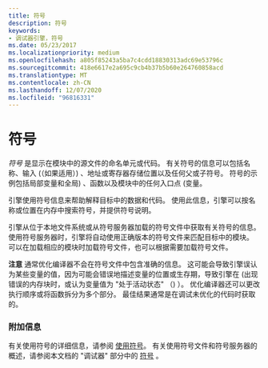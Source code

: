 ```yaml
---
title: 符号
description: 符号
keywords:
- 调试器引擎，符号
ms.date: 05/23/2017
ms.localizationpriority: medium
ms.openlocfilehash: a805f85243a5ba7c4cdd18830313adc69e53796c
ms.sourcegitcommit: 418e6617e2a695c9cb4b37b5b60e264760858acd
ms.translationtype: MT
ms.contentlocale: zh-CN
ms.lasthandoff: 12/07/2020
ms.locfileid: "96816331"
---
```

# <a name="symbols"></a>符号


*符号* 是显示在模块中的源文件的命名单元或代码。 有关符号的信息可以包括名称、输入 (（如果适用）) 、地址或寄存器存储位置以及任何父或子符号。 符号的示例包括局部变量和全局) 、函数以及模块中的任何入口点 (变量。

引擎使用符号信息来帮助解释目标中的数据和代码。 使用此信息，引擎可以按名称或位置在内存中搜索符号，并提供符号说明。

引擎从位于本地文件系统或从符号服务器加载的符号文件中获取有关符号的信息。 使用符号服务器时，引擎将自动使用正确版本的符号文件来匹配目标中的模块。 可以在加载相应的模块时加载符号文件，也可以根据需要加载符号文件。

**注意**   通常优化编译器不会在符号文件中包含准确的信息。 这可能会导致引擎误认为某些变量的值，因为可能会错误地描述变量的位置或生存期，导致引擎在 (出现错误的内存块时，或认为变量值为 "处于活动状态" （) ）。 优化编译器还可以更改执行顺序或将函数拆分为多个部分。 最佳结果通常是在调试未优化的代码时获取的。

 

### <a name="span-idadditional_informationspanspan-idadditional_informationspanadditional-information"></a><span id="additional_information"></span><span id="ADDITIONAL_INFORMATION"></span>附加信息

有关使用符号的详细信息，请参阅 [使用符号](using-symbols.md)。 有关使用符号文件和符号服务器的概述，请参阅本文档的 "调试器" 部分中的 [符号](symbols.md) 。

 

 





